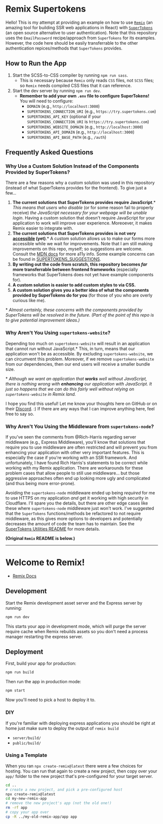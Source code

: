 # Remix Supertokens

Hello! This is my attempt at providing an example on how to use [`Remix`](https://remix.run/) (an amazing tool for building SSR web applications in React) with [`SuperTokens`](https://supertokens.com/) (an open source alternative to user authentication). Note that this repository uses the `EmailPassword` recipe/approach from `SuperTokens` for its examples. However, the code here should be easily transferrable to the other authentication repices/methods that `SuperTokens` provides.

## How to Run the App

1. Start the SCSS-to-CSS compiler by running `npm run sass`.
   - This is necessary because `Remix` only reads `CSS` files, not `SCSS` files; so `Remix` needs compiled CSS files that it can reference.
2. Start the dev server by running `npm run dev`.
   - **Remember to add your own `.env` file to configure SuperTokens!** You will need to configure:
     - `DOMAIN` (e.g., `http://localhost:3000`)
     - `SUPERTOKENS_CONNECTION_URI` (e.g., `https://try.supertokens.com`)
     - `SUPERTOKENS_API_KEY` (optional if your `SUPERTOKENS_CONNECTION_URI` is `https://try.supertokens.com`)
     - `SUPERTOKENS_WEBSITE_DOMAIN` (e.g., `http://localhost:3000`)
     - `SUPERTOKENS_API_DOMAIN` (e.g., `http://localhost:3000`)
     - `SUPERTOKENS_API_BASE_PATH` (e.g., `/auth`)

## Frequently Asked Questions

### Why Use a Custom Solution Instead of the Components Provided by SuperTokens?

There are a few reasons why a custom solution was used in this repository (instead of what SuperTokens provides for the frontend). To give just a few...

1. **The current solutions that SuperTokens provides require JavaScript**.\* _This means that users who disable_ (or for some reason fail to properly receive) _the JavaScript necessary for your webpage will be unable login_. Having a custom solution that doesn't require JavaScript for your application to work will improve user experience. Moreoever, it makes Remix easier to integrate with.
2. **The current solutions that SuperTokens provides is not very [accessible](https://developer.mozilla.org/en-US/docs/Web/Accessibility) (yet)**.\* A custom solution allows us to make our forms more accessible while we wait for improvements. Note that I am still making improvements on this repo, myself; so suggestions are welcome. Consult the [MDN docs](https://developer.mozilla.org/) for more a11y info. Some example concerns can be found in [SUPERTOKENS_SUGGESTIONS](./SUPERTOKENS_SUGGESTIONS.md).
3. **By writing out the code from scratch, this repository becomes _far_ more transferrable between frontend frameworks** (especially frameworks that SuperTokens does not yet have example components for).
4. **A custom solution is easier to add custom styles to via CSS.**
5. **A custom solution gives you a better idea of what the components provided by SuperTokens do for you** (for those of you who are overly curious like me).

\* _Almost certainly, these concerns with the components provided by SuperTokens will be resolved in the future. (Part of the point of this repo is to give potential improvement ideas.)_

### Why Aren't You Using `supertokens-website`?

Depending too much on `supertokens-website` will result in an application that cannot run without JavaScript.\* This, in turn, means that our application won't be as accessible. By excluding `supertokens-website`, we can circumvent this problem. Moreover, if we remove `supertokens-website` from our dependencies, then our end users will receive a smaller bundle size.

\* _Although we want an application that **works** well without JavaScript, there is nothing wrong with **enhancing** our application with JavaScript. It just so happens that we can do this fairly well without relying on `supertokens-website` in Remix land._

I hope you find this useful! Let me know your thoughts here on GitHub or on their [Discord](https://supertokens.com/discord). :) If there are any ways that I can improve anything here, feel free to say so.

### Why Aren't You Using the Middleware from `supertokens-node`?

If you've seen the comments from @Rich-Harris regarding server middleware (e.g., Express Middleware), you'll know that solutions that require you to use middleware are often restricted and will prevent you from enhancing your application with other very important features. This is especially the case if you're working with an SSR framework. And unfortunately, I have found Rich Harris's statements to be correct while working with my Remix application. There are workarounds for these problem cases that allow people to still use middleware... but those aggressive approaches often end up looking more ugly and complicated (and thus being more error-prone).

Avoiding the `supertokens-node` middleware ended up being _required_ for me to use HTTPS on my application _and_ get it working with high security in Cloudflare. I'll spare you the details, but there are other edge cases like these where `supertokens-node` middleware just won't work. I've suggested that the `SuperTokens` functions/methods be refactored to not require middleware, as this gives more options to developers and potentially decreases the amount of code the team has to maintain. See the [SuperTokens Utilities README](./app/utils/supertokens/README.md) for more details.

**(Original `Remix` README is below.)**

---

# Welcome to Remix!

- [Remix Docs](https://remix.run/docs)

## Development

Start the Remix development asset server and the Express server by running:

```sh
npm run dev
```

This starts your app in development mode, which will purge the server require cache when Remix rebuilds assets so you don't need a process manager restarting the express server.

## Deployment

First, build your app for production:

```sh
npm run build
```

Then run the app in production mode:

```sh
npm start
```

Now you'll need to pick a host to deploy it to.

### DIY

If you're familiar with deploying express applications you should be right at home just make sure to deploy the output of `remix build`

- `server/build/`
- `public/build/`

### Using a Template

When you ran `npx create-remix@latest` there were a few choices for hosting. You can run that again to create a new project, then copy over your `app/` folder to the new project that's pre-configured for your target server.

```sh
cd ..
# create a new project, and pick a pre-configured host
npx create-remix@latest
cd my-new-remix-app
# remove the new project's app (not the old one!)
rm -rf app
# copy your app over
cp -R ../my-old-remix-app/app app
```
